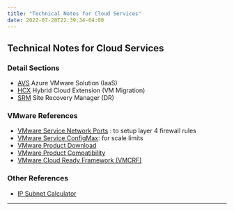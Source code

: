 ```yaml
---
title: "Technical Notes for Cloud Services"
date: 2022-07-20T22:39:34-04:00
---
```


## Technical Notes for Cloud Services 

### Detail Sections

- [AVS](avs/index.html) Azure VMware Solution (IaaS)
- [HCX](hcx/index.html) Hybrid Cloud Extension (VM Migration)
- [SRM](srm/index.html) Site Recovery Manager (DR)

### VMware References
- [VMware Service Network Ports](https://ports.esp.vmware.com/) : to setup layer 4 firewall rules
- [VMware Service ConfigMax](https://configmax.esp.vmware.com/): for scale limits 
- [VMware Product Download](https://customerconnect.vmware.com/downloads/#all_products)
- [VMware Product Compatibility](https://www.vmware.com/resources/compatibility/search.php)
- [VMware Cloud Ready Framework (VMCRF)](https://blogs.vmware.com/cloud/2021/08/30/new-vmware-cloud-ready-framework-and-techzone-updates/)

### Other References
- [IP Subnet Calculator](https://jodies.de/ipcalc)

---

